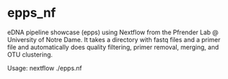 # epps_nf

eDNA pipeline showcase (epps) using Nextflow from the Pfrender Lab @ University of Notre Dame. It takes a directory with fastq files and a primer file and automatically does quality filtering, primer removal, merging, and OTU clustering. 

Usage:
nextflow ./epps.nf

